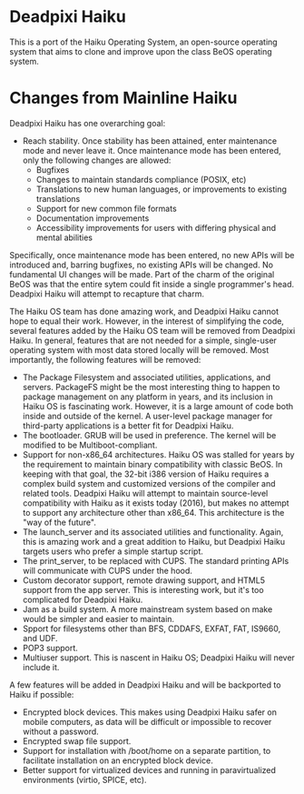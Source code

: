 Deadpixi Haiku
==============

This is a port of the Haiku Operating System, an open-source operating system that aims to clone and improve upon the class BeOS operating system.

Changes from Mainline Haiku
===========================

Deadpixi Haiku has one overarching goal:

* Reach stability. Once stability has been attained, enter maintenance mode and never leave it. Once maintenance mode has been entered, only the following changes are allowed:
    - Bugfixes
    - Changes to maintain standards compliance (POSIX, etc)
    - Translations to new human languages, or improvements to existing translations
    - Support for new common file formats
    - Documentation improvements
    - Accessibility improvements for users with differing physical and mental abilities

Specifically, once maintenance mode has been entered, no new APIs will be introduced and, barring bugfixes, no existing APIs will be changed. No fundamental UI changes will be made. Part of the charm of the original BeOS was that the entire sytem could fit inside a single programmer's head. Deadpixi Haiku will attempt to recapture that charm.

The Haiku OS team has done amazing work, and Deadpixi Haiku cannot hope to equal their work. However, in the interest of simplifying the code, several features added by the Haiku OS team will be removed from Deadpixi Haiku. In general, features that are not needed for a simple, single-user operating system with most data stored locally will be removed. Most importantly, the following features will be removed:

* The Package Filesystem and associated utilities, applications, and servers. PackageFS might be the most interesting thing to happen to package management on any platform in years, and its inclusion in Haiku OS is fascinating work. However, it is a large amount of code both inside and outside of the kernel. A user-level package manager for third-party applications is a better fit for Deadpixi Haiku.
* The bootloader. GRUB will be used in preference. The kernel will be modified to be Multiboot-compliant.
* Support for non-x86\_64 architectures. Haiku OS was stalled for years by the requirement to maintain binary compatibility with classic BeOS. In keeping with that goal, the 32-bit i386 version of Haiku requires a complex build system and customized versions of the compiler and related tools. Deadpixi Haiku will attempt to maintain source-level compatibility with Haiku as it exists today (2016), but makes no attempt to support any architecture other than x86\_64. This architecture is the "way of the future".
* The launch_server and its associated utilities and functionality. Again, this is amazing work and a great addition to Haiku, but Deadpixi Haiku targets users who prefer a simple startup script.
* The print\_server, to be replaced with CUPS. The standard printing APIs will communicate with CUPS under the hood.
* Custom decorator support, remote drawing support, and HTML5 support from the app server. This is interesting work, but it's too complicated for Deadpixi Haiku.
* Jam as a build system. A more mainstream system based on make would be simpler and easier to maintain.
* Spport for filesystems other than BFS, CDDAFS, EXFAT, FAT, IS9660, and UDF.
* POP3 support.
* Multiuser support. This is nascent in Haiku OS; Deadpixi Haiku will never include it.

A few features will be added in Deadpixi Haiku and will be backported to Haiku if possible:

* Encrypted block devices. This makes using Deadpixi Haiku safer on mobile computers, as data will be difficult or impossible to recover without a password.
* Encrypted swap file support.
* Support for installation with /boot/home on a separate partition, to facilitate installation on an encrypted block device.
* Better support for virtualized devices and running in paravirtualized environments (virtio, SPICE, etc).
